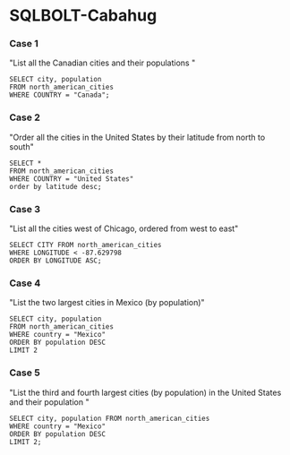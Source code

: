 # SQLBOLT-Cabahug

### Case 1
"List all the Canadian cities and their populations "
```
SELECT city, population 
FROM north_american_cities
WHERE COUNTRY = "Canada";
```

### Case 2
"Order all the cities in the United States by their latitude from north to south"
```
SELECT *
FROM north_american_cities
WHERE COUNTRY = "United States"
order by latitude desc;
```

### Case 3
"List all the cities west of Chicago, ordered from west to east"
```
SELECT CITY FROM north_american_cities
WHERE LONGITUDE < -87.629798
ORDER BY LONGITUDE ASC;
```

### Case 4
"List the two largest cities in Mexico (by population)"

```
SELECT city, population
FROM north_american_cities
WHERE country = "Mexico"
ORDER BY population DESC
LIMIT 2
```

### Case 5
"List the third and fourth largest cities (by population) in the United States and their population "
```
SELECT city, population FROM north_american_cities
WHERE country = "Mexico"
ORDER BY population DESC
LIMIT 2;
```
